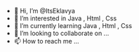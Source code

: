 - 👋 Hi, I’m @ItsEklavya
- 👀 I’m interested in Java , Html , Css
- 🌱 I’m currently learning Java , Html , Css
- 💞️ I’m looking to collaborate on ...
- 📫 How to reach me ...

<!---
ItsEklavya/ItsEklavya is a ✨ special ✨ repository because its `README.md` (this file) appears on your GitHub profile.
You can click the Preview link to take a look at your changes.
--->
